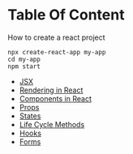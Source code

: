 # Table Of Content
How to create a react project
```
npx create-react-app my-app
cd my-app
npm start
```
- <a href="notes\jsx_react.md"> JSX</a>
- <a href="notes\rendering.md">Rendering in React</a>
- <a href="notes\components.md">Components in React</a>
- <a href="notes\props.md">Props</a>
- <a href="notes\states.md">States</a>
- <a href="notes\lifecycleMethods.md">Life Cycle Methods</a>
- <a href="notes\hooks.md">Hooks</a>
- <a href="notes\forms.md">Forms </a>